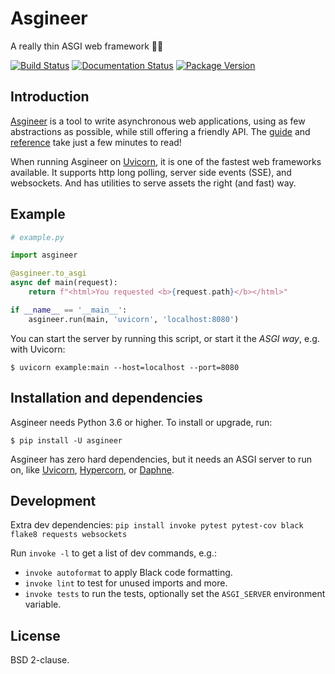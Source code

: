 # Asgineer
A really thin ASGI web framework 🐍🤘

[![Build Status](https://api.travis-ci.org/almarklein/asgineer.svg)](https://travis-ci.org/almarklein/asgineer)
[![Documentation Status](https://readthedocs.org/projects/asgineer/badge/?version=latest)](https://asgineer.readthedocs.io/?badge=latest)
[![Package Version](https://badge.fury.io/py/asgineer.svg)](https://pypi.org/project/asgineer)


## Introduction

[Asgineer](https://asgineer.readthedocs.io) is a tool to write asynchronous
web applications, using as few abstractions as possible, while still
offering a friendly API. The
[guide](https://asgineer.readthedocs.io/guide.html) and
[reference](https://asgineer.readthedocs.io/reference.html) take just a few
minutes to read!

When running Asgineer on [Uvicorn](https://github.com/encode/uvicorn),
it is one of the fastest web frameworks available. It supports http
long polling, server side events (SSE), and websockets. And has utilities
to serve assets the right (and fast) way.


## Example

```py
# example.py

import asgineer

@asgineer.to_asgi
async def main(request):
    return f"<html>You requested <b>{request.path}</b></html>"

if __name__ == '__main__':
    asgineer.run(main, 'uvicorn', 'localhost:8080')
```

You can start the server by running this script, or start it the *ASGI way*, e.g.
with Uvicorn:
```
$ uvicorn example:main --host=localhost --port=8080
```

## Installation and dependencies

Asgineer needs Python 3.6 or higher. To install or upgrade, run:
```
$ pip install -U asgineer
```

Asgineer has zero hard dependencies, but it
needs an ASGI server to run on, like
[Uvicorn](https://github.com/encode/uvicorn),
[Hypercorn](https://gitlab.com/pgjones/hypercorn), or
[Daphne](https://github.com/django/daphne).


## Development

Extra dev dependencies: `pip install invoke pytest pytest-cov black flake8 requests websockets`

Run `invoke -l` to get a list of dev commands, e.g.:

* `invoke autoformat` to apply Black code formatting.
* `invoke lint` to test for unused imports and more.
* `invoke tests` to run the tests, optionally set the `ASGI_SERVER` environment variable.


## License

BSD 2-clause.

